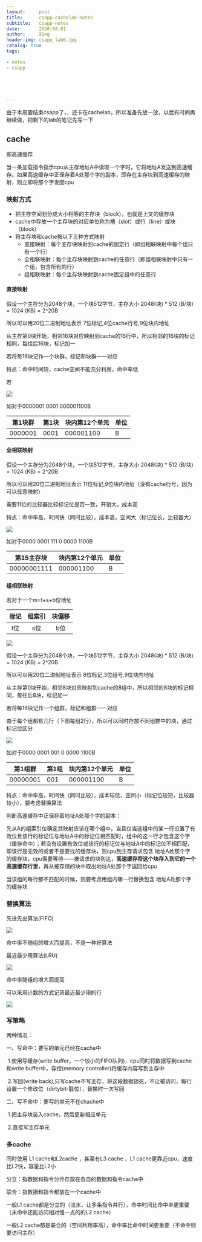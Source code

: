 ```yaml
---
layout:     post
title:      csapp-cachelab-notes
subtitle:   csapp-notes
date:       2020-08-01
author:     X1ng
header-img: csapp_lab6.jpg
catalog: true
tags:

- notes
- csapp





---
```


由于本周要结束csapp了，，还卡在cachelab，所以准备先放一放，以后有时间再继续做，把剩下的lab的笔记先写一下

## cache

即高速缓存

当一条加载指令指示cpu从主存地址A中读取一个字时，它将地址A发送到高速缓存。如果高速缓存中正保存着A处那个字的副本，即存在主存块到高速缓存的映射，则立即将那个字发回cpu

### 映射方式

- 把主存空间划分成大小相等的主存块（block），也就是上文的缓存块
- cache中存放一个主存块的对应单位称为槽（slot）或行（line）或块（block）
- 将主存块和cache按以下三种方式映射
    - 直接映射：每个主存块映射到cache的固定行（即组相联映射中每个组只有一个行）
    - 全相联映射：每个主存块映射到cache的任意行（即组相联映射中只有一个组，包含所有的行）
    - 组相联映射：每个主存块映射到cache固定组中的任意行

#### 直接映射

假设一个主存分为2048个块，一个块512字节，主存大小 2048(块) * 512 (B/块) = 1024 (KB) = 2^20B

所以可以用20位二进制地址表示 7位标记,4位cache行号,9位块内地址

从主存第0块开始，相邻16块对应映射到cache的16行中，所以相邻的16块的标记相同，每往后16块，标记加一

若将每16块记作一个块群，标记和块群一一对应

特点：命中时间短，cache空间不能充分利用，命中率低

若

![](https://tva1.sinaimg.cn/large/007S8ZIlgy1ghbdssn1aoj31090u0jwb.jpg)

如对于0000001 0001 000001100B

| 第1块群 | 第1块 | 块内第12个单元 | 单位 |
| ------- | ----- | -------------- | ---- |
| 0000001 | 0001  | 000001100      | B    |



#### 全相联映射

假设一个主存分为2048个块，一个块512字节，主存大小 2048(块) * 512 (B/块) = 1024 (KB) = 2^20B

所以可以用20位二进制地址表示 11位标记,9位块内地址（没有cache行号，因为可以任意映射）

需要11位的比较器比较标记位是否一致，开销大，成本高

特点：命中率高，时间快（同时比较），成本高，空间大（标记位长，比较器大）

![](https://tva1.sinaimg.cn/large/007S8ZIlgy1ghbee83u3kj30wy0qqk1l.jpg)

如对于0000 0001 111 0 0000 1100B

| 第15主存块  | 块内第12个单元 | 单位 |
| ----------- | -------------- | ---- |
| 00000001111 | 000001100      | B    |



#### 组相联映射

若对于一个m=t+s+b位地址

| 标记 | 组索引 | 块偏移 |
| :--: | :----: | :----: |
| t位  |  s位   |  b位   |

![](https://tva1.sinaimg.cn/large/007S8ZIlgy1ghbc8bl65nj31460sq74l.jpg)

假设一个主存分为2048个块，一个块512字节，主存大小 2048(块) * 512 (B/块) = 1024 (KB) = 2^20B

所以可以用20位二进制地址表示 8位标记,3位组号,9位块内地址

从主存第0块开始，相邻8块对应映射到cache的8组中，所以相邻的8块的标记相同，每往后8块，标记加一

若将每16块记作一个组群，标记和组群一一对应

由于每个组都有几行（下图每组2行），所以可以同时存放不同组群中的块，通过标记位区分

![](https://tva1.sinaimg.cn/large/007S8ZIlgy1ghbf152ozxj30wo0u015d.jpg)

如对于0000 0001 001 0 0000 1100B

| 第1组群  | 第1组 | 块内第12个单元 | 单位 |
| -------- | ----- | -------------- | ---- |
| 00000001 | 001   | 000001100      | B    |

特点：命中率高，时间快（同时比较），成本较低，空间小（标记位较短，比较器较小），要考虑替换算法



判断高速缓存中正保存着地址A处那个字的副本：

先从A的组索引位确定其映射应该在哪个组中，当且仅当这组中的某一行设置了有效位且该行的标记位与地址A中的标记位相匹配时，组中的这一行才包含这个字（缓存命中）；若没有设置有效位或该行的标记位与地址A中的标记位不相匹配，即该行是无效的或者不是要找的缓存块，则cpu到主存请求包含 地址A处那个字 的缓存块，cpu需要等待——被请求的块到达，**高速缓存将这个块存入到它的一个高速缓存行里**，再从被存储的块中取出地址A处那个字返回给cpu

当该组的每行都不匹配的时候，则要考虑用组内哪一行替换包含 地址A处那个字 的缓存块



### 替换算法

先进先出算法(FIFO)

![](https://tva1.sinaimg.cn/large/007S8ZIlgy1ghbfydxj3vj314d0kwaj2.jpg)

命中率不随组的增大而提高，不是一种好算法

最近最少用算法(LRU)

![](https://tva1.sinaimg.cn/large/007S8ZIlgy1ghbg5jyjplj314t0l9qa4.jpg)

命中率随组的增大而提高

可以采用计数的方式记录最近最少用的行

![](https://tva1.sinaimg.cn/large/007S8ZIlly1ghbgdk637sj313y0l8tbw.jpg)



### 写策略

两种情况：

一、写命中：要写的单元已经在cache中

​		1.使用写缓存(write buffer，一个较小的FIFO队列)，cpu同时将数据写到cache和write buffer中，存控(memory controller)将缓存内容写到主存中

​		2.写回(write back),只写cache不写主存，将这段数据锁死，不让被访问，每行设置一个修改位（dirtybit-脏位），替换时一次写回

二、写不命中：要写的单元不在chache中

​		1.把主存块装入cache，然后更新相应单元

​		2.直接写主存单元



### 多cache

同时使用 L1 cache和L2cache ，甚至有L3 cache ，L1 cache更靠近cpu，速度比L2快，容量比L2小

分立：指数据和指令分开存放在各自的数据和指令cache中

联合：指数据和指令都放在一个cache中

一般L1 cache都是分立的（流水，让多条指令并行），命中时间比命中率更重要（未命中还能访问相对慢一点的的L2 cache）

一般L2 cache都是联合的（空间利用率高），命中率比命中时间更重要（不命中则要访问主存）



